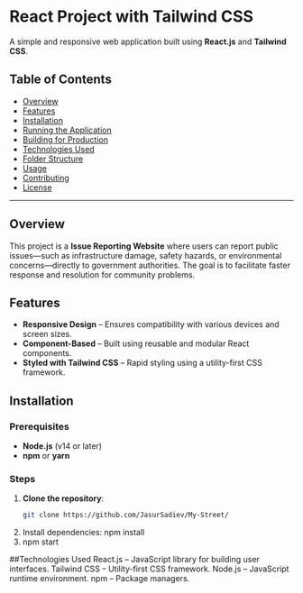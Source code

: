 # React Project with Tailwind CSS

A simple and responsive web application built using **React.js** and **Tailwind CSS**.

## Table of Contents

- [Overview](#overview)
- [Features](#features)
- [Installation](#installation)
- [Running the Application](#running-the-application)
- [Building for Production](#building-for-production)
- [Technologies Used](#technologies-used)
- [Folder Structure](#folder-structure)
- [Usage](#usage)
- [Contributing](#contributing)
- [License](#license)

---

## Overview

This project is a **Issue Reporting Website** where users can report public issues—such as infrastructure damage, safety hazards, or environmental concerns—directly to government authorities. The goal is to facilitate faster response and resolution for community problems.

## Features

- **Responsive Design** – Ensures compatibility with various devices and screen sizes.
- **Component-Based** – Built using reusable and modular React components.
- **Styled with Tailwind CSS** – Rapid styling using a utility-first CSS framework.


## Installation

### Prerequisites

- **Node.js** (v14 or later)
- **npm** or **yarn**

### Steps

1. **Clone the repository**:
   ```bash
   git clone https://github.com/JasurSadiev/My-Street/
2. Install dependencies:
   npm install
3. npm start
   
##Technologies Used
React.js – JavaScript library for building user interfaces.
Tailwind CSS – Utility-first CSS framework.
Node.js – JavaScript runtime environment.
npm – Package managers.

